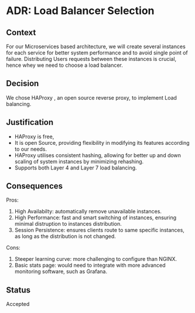 # ADR: Load Balancer Selection

## Context
For our Microservices based architecture, we will create several instances for each service for better system performance and to avoid single point of failure. Distributing Users requests between these instances is crucial, hence whey we need to choose a load balancer.

## Decision
We chose HAProxy , an open source reverse proxy, to implement Load balancing.

## Justification
- HAProxy is free,
- It is open Source, providing flexibility in modifying its features according to our needs.
- HAProxy utilises consistent hashing, allowing for better up and down scaling of system instances by minimizing rehashing.
- Supports both Layer 4 and Layer 7 load balancing.

## Consequences
Pros:
1. High Availabilty: automatically remove unavailable instances.
2. High Performance: fast and smart switching of instances, ensuring minimal distruption to instances distribution.
3. Session Persistence: ensures clients route to same specific instances, as long as the distribution is not changed.

Cons:
1. Steeper learning curve: more challenging to configure than NGINX.
2. Basic stats page: would need to integrate with more advanced monitoring software, such as Grafana.



## Status
Accepted
